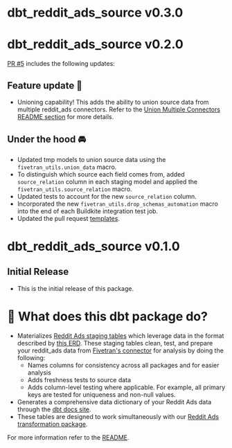 # dbt_reddit_ads_source v0.3.0

# dbt_reddit_ads_source v0.2.0
[PR #5](https://github.com/fivetran/dbt_reddit_ads_source/pull/5) includes the following updates:
## Feature update 🎉
- Unioning capability! This adds the ability to union source data from multiple reddit_ads connectors. Refer to the [Union Multiple Connectors README section](https://github.com/fivetran/dbt_reddit_ads_source/blob/main/README.md#union-multiple-connectors) for more details.

## Under the hood 🚘
- Updated tmp models to union source data using the `fivetran_utils.union_data` macro. 
- To distinguish which source each field comes from, added `source_relation` column in each staging model and applied the `fivetran_utils.source_relation` macro.
- Updated tests to account for the new `source_relation` column.
- Incorporated the new `fivetran_utils.drop_schemas_automation` macro into the end of each Buildkite integration test job.
- Updated the pull request [templates](/.github).
# dbt_reddit_ads_source v0.1.0

## Initial Release
- This is the initial release of this package. 

# 📣 What does this dbt package do?
- Materializes [Reddit Ads staging tables](https://fivetran.github.io/dbt_reddit_ads_source/#!/overview/reddit_ads_source/models/?g_v=1&g_e=seeds) which leverage data in the format described by [this ERD](https://fivetran.com/docs/applications/reddit-ads#schemainformation). These staging tables clean, test, and prepare your reddit_ads data from [Fivetran's connector](https://fivetran.com/docs/applications/reddit-ads) for analysis by doing the following:
  - Names columns for consistency across all packages and for easier analysis
  - Adds freshness tests to source data
  - Adds column-level testing where applicable. For example, all primary keys are tested for uniqueness and non-null values.
- Generates a comprehensive data dictionary of your Reddit Ads data through the [dbt docs site](https://fivetran.github.io/dbt_reddit_ads_source/).
- These tables are designed to work simultaneously with our [Reddit Ads transformation package](https://github.com/fivetran/dbt_reddit_ads).


For more information refer to the [README](https://github.com/fivetran/dbt_reddit_ads_source/blob/main/README.md).
